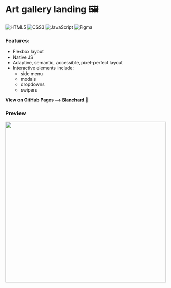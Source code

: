 # Art gallery landing :framed_picture:
![HTML5](https://img.shields.io/badge/html5-%23E34F26.svg?style=for-the-badge&logo=html5&logoColor=white)
![CSS3](https://img.shields.io/badge/css3-%231572B6.svg?style=for-the-badge&logo=css3&logoColor=white)
![JavaScript](https://img.shields.io/badge/javascript-%23323330.svg?style=for-the-badge&logo=javascript&logoColor=%23F7DF1E)
![Figma](https://img.shields.io/badge/figma-%23F24E1E.svg?style=for-the-badge&logo=figma&logoColor=white)

### Features:
- Flexbox layout
- Native JS
- Adaptive, semantic, accessible, pixel-perfect layout
- Interactive elements include:
    - side menu
    - modals
    - dropdowns
    - swipers

**View on GitHub Pages --> [Blanchard :art:](https://yuann-se.github.io/Blanchard__art-gallery-landing/)**

### Preview
<img width="500" src="https://drive.google.com/uc?export=view&id=11wumakrBuT6WKf5vGlXX89DzF0KLhyDT"/>

